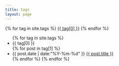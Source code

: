 ```yaml
---
title: tags
layout: page
---
```


<div id='tag_cloud'>
{% for tag in site.tags %}
<a href="#{{ tag[0] }}" title="{{ tag[0] }}" rel="{{ tag[1].size }}">{{ tag[0] }}</a>
{% endfor %}
</div>

<ul class="listing">
{% for tag in site.tags %}
  <li class="listing-seperator" id="{{ tag[0] }}">{{ tag[0] }}</li>
{% for post in tag[1] %}
  <li class="listing-item">
  <time datetime="{{ post.date | date:"%Y-%m-%d" }}">{{ post.date | date:"%Y-%m-%d" }}</time>
  <a href="{{ site.root }}{{ post.url }}" title="{{ post.title }}">{{ post.title }}</a>
  </li>
{% endfor %}
{% endfor %}
</ul>

<script src="{{ site.baseurl }}assets/js/jquery.tagcloud.js" type="text/javascript" charset="utf-8"></script>

<script language="javascript">

$(document).ready(function () {
    $.fn.tagcloud.defaults = {
        size: {start: 1, end: 1, unit: 'em'},
          color: {start: '#f8e0e6', end: '#ff3333'}
    };

    $(function () {
        $('#tag_cloud a').tagcloud();
    });
});

</script>

